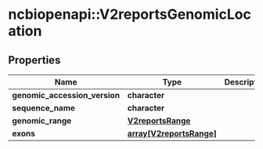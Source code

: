 # ncbiopenapi::V2reportsGenomicLocation


## Properties
Name | Type | Description | Notes
------------ | ------------- | ------------- | -------------
**genomic_accession_version** | **character** |  | [optional] 
**sequence_name** | **character** |  | [optional] 
**genomic_range** | [**V2reportsRange**](v2reportsRange.md) |  | [optional] 
**exons** | [**array[V2reportsRange]**](v2reportsRange.md) |  | [optional] 


